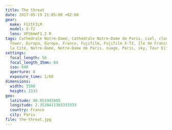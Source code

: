 ```yaml
---
title: The threat
date: 2017-05-19 21:05:00 +02:00
gear:
  make: FUJIFILM
  model: X-T2
  lens: XF56mmF1.2 R
tags: Cathédrale Notre-Dame, Cathédrale Notre-Dame de Paris, ciel, cloud, Eiffel
  Tower, Europa, Europe, France, Fujifilm, Fujifilm X-T2, Ile de France, Île de
  la Cité, Notre-Dame, Notre-Dame de Paris, nuage, Paris, sky, Tour Eiffel, X-T2
settings:
  focal_length: 56
  focal_length_35mm: 84
  iso: 640
  aperture: 8
  exposure_time: 1/60
dimensions:
  width: 3500
  height: 2333
geo:
  latitude: 48.851945805
  longitude: 2.3538411383333333
  country: France
  city: Paris
file: the-threat.jpg
---
```



